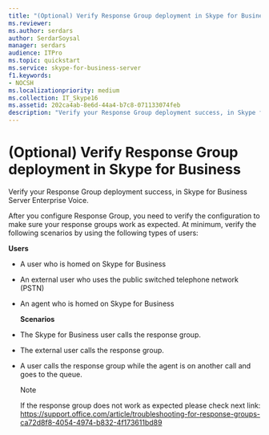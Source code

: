 ```yaml
---
title: "(Optional) Verify Response Group deployment in Skype for Business"
ms.reviewer: 
ms.author: serdars
author: SerdarSoysal
manager: serdars
audience: ITPro
ms.topic: quickstart
ms.service: skype-for-business-server
f1.keywords:
- NOCSH
ms.localizationpriority: medium
ms.collection: IT_Skype16
ms.assetid: 202ca4ab-8e6d-44a4-b7c8-071133074feb
description: "Verify your Response Group deployment success, in Skype for Business Server Enterprise Voice."
---
```


# (Optional) Verify Response Group deployment in Skype for Business
 
Verify your Response Group deployment success, in Skype for Business Server Enterprise Voice.
  
After you configure Response Group, you need to verify the configuration to make sure your response groups work as expected. At minimum, verify the following scenarios by using the following types of users:
  
 **Users**
  
- A user who is homed on Skype for Business
    
- An external user who uses the public switched telephone network (PSTN)
    
- An agent who is homed on Skype for Business
    
  **Scenarios**
  
- The Skype for Business user calls the response group.
    
- The external user calls the response group.
    
- A user calls the response group while the agent is on another call and goes to the queue.

    > [!NOTE]
    > If the response group does not work as expected please check next link:
    > https://support.office.com/article/troubleshooting-for-response-groups-ca72d8f8-4054-4974-b832-4f173611bd89
    

